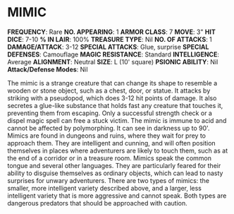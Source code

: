# MIMIC

**FREQUENCY**: Rare
**NO. APPEARING**: 1
**ARMOR CLASS**: 7
**MOVE**: 3"
**HIT DICE**: 7-10
**% IN LAIR**: 100%
**TREASURE TYPE**: Nil
**NO. OF ATTACKS**: 1
**DAMAGE/ATTACK**: 3-12
**SPECIAL ATTACKS**: Glue, surprise
**SPECIAL DEFENSES**: Camouflage
**MAGIC RESISTANCE**: Standard
**INTELLIGENCE**: Average
**ALIGNMENT**: Neutral
**SIZE**: L (10' square)
**PSIONIC ABILITY**: Nil
**Attack/Defense Modes**: Nil

The mimic is a strange creature that can change its shape to resemble a wooden or stone object, such as a chest, door, or statue. It attacks by striking with a pseudopod, which does 3-12 hit points of damage. It also secretes a glue-like substance that holds fast any creature that touches it, preventing them from escaping. Only a successful strength check or a dispel magic spell can free a stuck victim. The mimic is immune to acid and cannot be affected by polymorphing. It can see in darkness up to 90'. Mimics are found in dungeons and ruins, where they wait for prey to approach them. They are intelligent and cunning, and will often position themselves in places where adventurers are likely to touch them, such as at the end of a corridor or in a treasure room. Mimics speak the common tongue and several other languages. They are particularly feared for their ability to disguise themselves as ordinary objects, which can lead to nasty surprises for unwary adventurers. There are two types of mimics: the smaller, more intelligent variety described above, and a larger, less intelligent variety that is more aggressive and cannot speak. Both types are dangerous predators that should be approached with caution.
